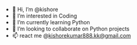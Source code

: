 - 👋 Hi, I’m @kishore
- 👀 I’m interested in Coding 
- 🌱 I’m currently learning Python
- 💞️ I’m looking to collaborate on Python projects
- 📫 react me @kishorekumar888.kk@gmail.com

<!---
kishore-lkk/kishore-lkk is a ✨ special ✨ repository because its `README.md` (this file) appears on your GitHub profile.
You can click the Preview link to take a look at your changes.
--->
